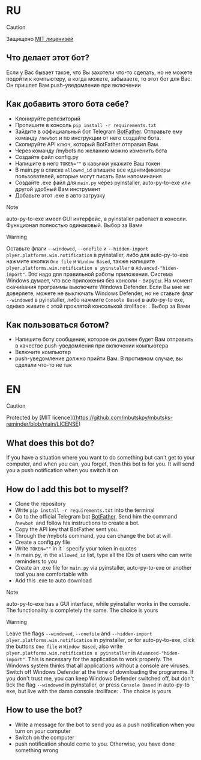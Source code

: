 # RU
> [!CAUTION]
> Защищено [MIT лиценизей](https://github.com/mbutskpy/mbutsks-reminder/blob/main/LICENSE)

## Что делает этот бот?
Если у Вас бывает такое, что Вы захотели что-то сделать, но не можете подойти к компьютеру, а когда можете, забываете, то этот бот для Вас.
Он пришлет Вам push-уведомление при включении

## Как добавить этого бота себе?
* Клонируйте репозиторий
* Пропишите в консоль `pip install -r requirements.txt`
* Зайдите в оффициальный бот Telegram [BotFather](https://t.me/BotFather). Отправьте ему команду `/newbot` и по инструкции от него создайте бота.
* Скопируйте API ключ, который BotFather отправил Вам.
* Через команду /mybots по желанию можно изменить бота
* Создайте файл config.py
* Напишите в него `TOKEN=""` в кавычки укажите Ваш токен
* В main.py в списке `allowed_id` впишите все идентификаторы пользователей, которые могут писать Вам напоминания
* Создайте .exe файл для `main.py` через pyinstaller, auto-py-to-exe или другой удобный Вам инструмент
* Добавьте этот .exe в авто загрузку
> [!NOTE]
> auto-py-to-exe имеет GUI интерфейс, а pyinstaller работает в консоли. Функционал полностью одинаковый. Выбор за Вами

> [!WARNING]
> Оставьте флаги `--windowed`, `--onefile` и `--hidden-import plyer.platforms.win.notification` в pyinstaller, либо для auto-py-to-exe нажмите кнопки `One file` и `Window Based`, также напишите `plyer.platforms.win.notification в pyinstaller` в `Advanced-"hiden-import"`. Это надо для правильной работы приложения. 
> Система Windows думает, что все приложения без консоли - вирусы. На момент скачивания программы выключите Windows Defender. Если Вы мне не доверяете, можете не выключать Windows Defender, но не ставьте флаг `--windowed` в pyinstaller, либо нажмите `Console Based` в auto-py-to exe, однако живите с этой проклятой консолькой :trollface: . Выбор за Вами

## Как пользоваться ботом?
* Напишите боту сообщение, которое он должен будет Вам отправить в качестве push-уведомления при включении компьютера
* Включите компьютер
* push-уведомление должно прийти Вам. В противном случае, вы сделали что-то не так



# EN
> [!CAUTION]
> Protected by [MIT licence]((https://github.com/mbutskpy/mbutsks-reminder/blob/main/LICENSE)

## What does this bot do?
If you have a situation where you want to do something but can't get to your computer, and when you can, you forget, then this bot is for you.
It will send you a push notification when you switch it on

## How do I add this bot to myself?
* Clone the repository
* Write `pip install -r requirements.txt` into the terminal
* Go to the official Telegram bot [BotFather](https://t.me/BotFather). Send him the command /`newbot `and follow his instructions to create a bot.
* Copy the API key that BotFather sent you.
* Through the /mybots command, you can change the bot at will
* Create a config.py file
* Write `TOKEN=""` in it ` specify your token in quotes
* In main.py, in the `allowed_id` list, type all the IDs of users who can write reminders to you
* Create an .exe file for `main.py` via pyinstaller, auto-py-to-exe or another tool you are comfortable with
* Add this .exe to auto download
> [!NOTE]
> auto-py-to-exe has a GUI interface, while pyinstaller works in the console. The functionality is completely the same. The choice is yours

> [!WARNING]
> Leave the flags `--windowed`, `--onefile` and `--hidden-import plyer.platforms.win.notification` in pyinstaller, or for auto-py-to-exe, click the buttons `One file` и `Window Based`, also write `plyer.platforms.win.notification в pyinstaller` in `Advanced-"hiden-import"`. This is necessary for the application to work properly.
> The Windows system thinks that all applications without a console are viruses. Switch off Windows Defender at the time of downloading the programme. If you don't trust me, you can keep Windows Defender switched off, but don't tick the flag `--windowed` in pyinstaller, or press `Console Based` in auto-py-to exe, but live with the damn console :trollface: . The choice is yours

## How to use the bot?
* Write a message for the bot to send you as a push notification when you turn on your computer
* Switch on the computer
* push notification should come to you. Otherwise, you have done something wrong
